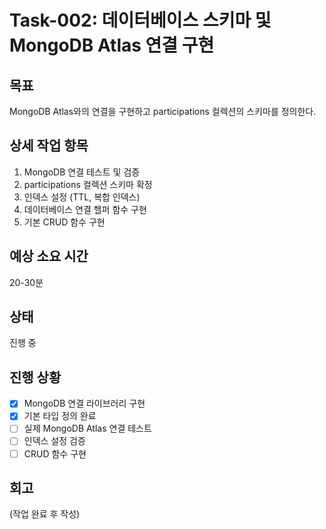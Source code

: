 # Task-002: 데이터베이스 스키마 및 MongoDB Atlas 연결 구현

## 목표
MongoDB Atlas와의 연결을 구현하고 participations 컬렉션의 스키마를 정의한다.

## 상세 작업 항목
1. MongoDB 연결 테스트 및 검증
2. participations 컬렉션 스키마 확정
3. 인덱스 설정 (TTL, 복합 인덱스)
4. 데이터베이스 연결 헬퍼 함수 구현
5. 기본 CRUD 함수 구현

## 예상 소요 시간
20-30분

## 상태
진행 중

## 진행 상황
- [x] MongoDB 연결 라이브러리 구현
- [x] 기본 타입 정의 완료
- [ ] 실제 MongoDB Atlas 연결 테스트
- [ ] 인덱스 설정 검증
- [ ] CRUD 함수 구현

## 회고
(작업 완료 후 작성)